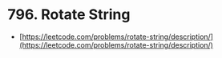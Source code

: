 # 796. Rotate String

- [https://leetcode.com/problems/rotate-string/description/](https://leetcode.com/problems/rotate-string/description/)
